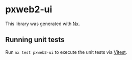 # pxweb2-ui

This library was generated with [Nx](https://nx.dev).

## Running unit tests
 
Run `nx test pxweb2-ui` to execute the unit tests via [Vitest](https://vitest.dev/).

